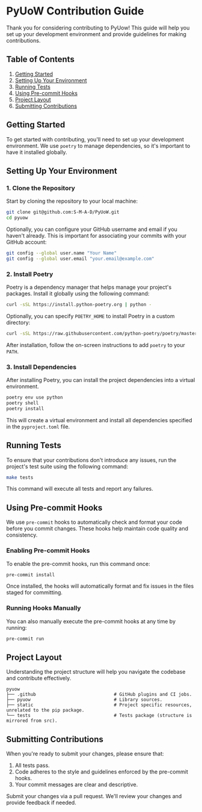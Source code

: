 # PyUoW Contribution Guide

Thank you for considering contributing to PyUow!
This guide will help you set up your development environment and provide guidelines for making contributions.

## Table of Contents

1. [Getting Started](#getting-started)
2. [Setting Up Your Environment](#setting-up-your-environment)
3. [Running Tests](#running-tests)
4. [Using Pre-commit Hooks](#using-pre-commit-hooks)
5. [Project Layout](#project-layout)
6. [Submitting Contributions](#submitting-contributions)

## Getting Started

To get started with contributing, you'll need to set up your development environment.
We use `poetry` to manage dependencies, so it's important to have it installed globally.

## Setting Up Your Environment

### 1. Clone the Repository

Start by cloning the repository to your local machine:

```bash
git clone git@github.com:S-M-A-D/PyUoW.git
cd pyuow
```

Optionally, you can configure your GitHub username and email if you haven't already.
This is important for associating your commits with your GitHub account:

```bash
git config --global user.name "Your Name"
git config --global user.email "your.email@example.com"
```

### 2. Install Poetry

Poetry is a dependency manager that helps manage your project's packages.
Install it globally using the following command:

```bash
curl -sSL https://install.python-poetry.org | python -
```

Optionally, you can specify `POETRY_HOME` to install Poetry in a custom directory:

```bash
curl -sSL https://raw.githubusercontent.com/python-poetry/poetry/master/install-poetry.py | POETRY_HOME=`pwd`/.poetry python -
```

After installation, follow the on-screen instructions to add `poetry` to your `PATH`.

### 3. Install Dependencies

After installing Poetry, you can install the project dependencies into a virtual environment.

```bash
poetry env use python
poetry shell
poetry install
```

This will create a virtual environment and install all dependencies specified in the `pyproject.toml` file.

## Running Tests

To ensure that your contributions don't introduce any issues, run the project's test suite using the following command:

```bash
make tests
```

This command will execute all tests and report any failures.

## Using Pre-commit Hooks

We use `pre-commit` hooks to automatically check and format your code before you commit changes.
These hooks help maintain code quality and consistency.

### Enabling Pre-commit Hooks

To enable the pre-commit hooks, run this command once:

```bash
pre-commit install
```

Once installed, the hooks will automatically format and fix issues in the files staged for committing.

### Running Hooks Manually

You can also manually execute the pre-commit hooks at any time by running:

```bash
pre-commit run
```

## Project Layout

Understanding the project structure will help you navigate the codebase and contribute effectively.

```
pyuow
├── .github                             # GitHub plugins and CI jobs.
├── pyuow                               # Library sources.
├── static                              # Project specific resources, unrelated to the pip package.
└── tests                               # Tests package (structure is mirrored from src).
```

## Submitting Contributions

When you're ready to submit your changes, please ensure that:

1. All tests pass.
2. Code adheres to the style and guidelines enforced by the pre-commit hooks.
3. Your commit messages are clear and descriptive.

Submit your changes via a pull request. We'll review your changes and provide feedback if needed.
